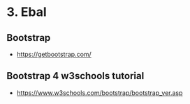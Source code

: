# 3. Ebal

## Bootstrap

- https://getbootstrap.com/

## Bootstrap 4 w3schools tutorial

- https://www.w3schools.com/bootstrap/bootstrap_ver.asp